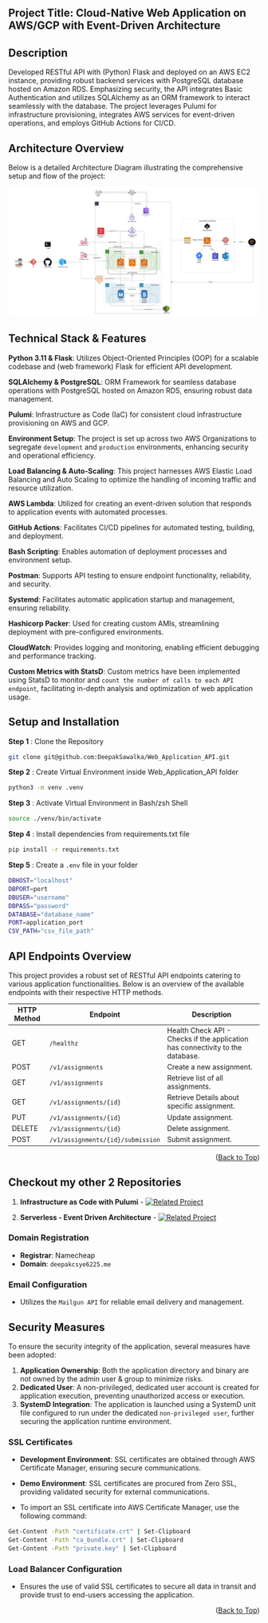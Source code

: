 <a name="readme-top"></a>

## Project Title: Cloud-Native Web Application on AWS/GCP with Event-Driven Architecture

## Description
Developed RESTful API with (Python) Flask and deployed on an AWS EC2 instance, providing robust backend services with PostgreSQL database hosted on Amazon RDS. Emphasizing security, the API integrates Basic Authentication and utilizes SQLAlchemy as an ORM framework to interact seamlessly with the database. The project leverages Pulumi for infrastructure provisioning, integrates AWS services for event-driven operations, and employs GitHub Actions for CI/CD.

## Architecture Overview
Below is a detailed Architecture Diagram illustrating the comprehensive setup and flow of the project:

<p align="center">
<img src="Architecture_Diagram.png" />
</p>

## Technical Stack & Features

**Python 3.11 & Flask**: Utilizes Object-Oriented Principles (OOP) for a scalable codebase and (web framework) Flask for efficient API development.

**SQLAlchemy & PostgreSQL**: ORM Framework for seamless database operations with PostgreSQL hosted on Amazon RDS, ensuring robust data management.

**Pulumi**: Infrastructure as Code (IaC) for consistent cloud infrastructure provisioning on AWS and GCP.

**Environment Setup**: The project is set up across two AWS Organizations to segregate `development` and `production` environments, enhancing security and operational efficiency.

**Load Balancing & Auto-Scaling**: This project harnesses AWS Elastic Load Balancing and Auto Scaling to optimize the handling of incoming traffic and resource utilization. 

**AWS Lambda**: Utilized for creating an event-driven solution that responds to application events with automated processes.

**GitHub Actions**: Facilitates CI/CD pipelines for automated testing, building, and deployment.

**Bash Scripting**: Enables automation of deployment processes and environment setup.

**Postman**: Supports API testing to ensure endpoint functionality, reliability, and security.

**Systemd**: Facilitates automatic application startup and management, ensuring reliability.

**Hashicorp Packer**: Used for creating custom AMIs, streamlining deployment with pre-configured environments.

**CloudWatch**: Provides logging and monitoring, enabling efficient debugging and performance tracking.

**Custom Metrics with StatsD**: Custom metrics have been implemented using StatsD to monitor and `count the number of calls to each API endpoint`, facilitating in-depth analysis and optimization of web application usage. 

## Setup and Installation

**Step 1** : Clone the Repository
```bash
git clone git@github.com:DeepakSawalka/Web_Application_API.git
```
**Step 2** : Create Virtual Environment inside Web_Application_API folder
```bash
python3 -m venv .venv
```
**Step 3** : Activate Virtual Environment in Bash/zsh Shell
```bash
source ./venv/bin/activate
```
**Step 4** : Install dependencies from requirements.txt file
```bash
pip install -r requirements.txt
```
**Step 5** : Create a `.env` file in your folder
```bash
DBHOST="localhost"
DBPORT=port
DBUSER="username"
DBPASS="password"
DATABASE="database_name"
PORT=application_port
CSV_PATH="csv_file_path"
```
## API Endpoints Overview

This project provides a robust set of RESTful API endpoints catering to various application functionalities. Below is an overview of the available endpoints with their respective HTTP methods.

| HTTP Method | Endpoint                            | Description                                 |
|-------------|-------------------------------------|---------------------------------------------|
| GET         | `/healthz`                          | Health Check API - Checks if the application has connectivity to the database. |
| POST        | `/v1/assignments`                   | Create a new assignment. |
| GET         | `/v1/assignments`                   | Retrieve list of all assignments. |
| GET         | `/v1/assignments/{id}`              | Retrieve Details about specific assignment. |
| PUT         | `/v1/assignments/{id}`              | Update assignment.                       |
| DELETE      | `/v1/assignments/{id}`              | Delete assignment.     |
| POST        | `/v1/assignments/{id}/submission`   | Submit assignment.     |

<p align="right">(<a href="#readme-top">Back to Top</a>)</p>

## Checkout my other 2 Repositories 

1. **Infrastructure as Code with Pulumi** - [![Related Project](https://img.shields.io/badge/Pulumi-Github-blue?style=flat-square)](https://github.com/yourusername/companion-toolkit)

2. **Serverless - Event Driven Architecture** - [![Related Project](https://img.shields.io/badge/Serverless-Github-blue?style=flat-square)](https://github.com/yourusername/companion-toolkit)

### Domain Registration

- **Registrar**: Namecheap
- **Domain**: `deepakcsye6225.me`

### Email Configuration

- Utilizes the `Mailgun API` for reliable email delivery and management.

## Security Measures

To ensure the security integrity of the application, several measures have been adopted:

1. **Application Ownership**: Both the application directory and binary are not owned by the admin user & group to minimize risks.
2. **Dedicated User**: A non-privileged, dedicated user account is created for application execution, preventing unauthorized access or execution.
3. **SystemD Integration**: The application is launched using a SystemD unit file configured to run under the dedicated `non-privileged user`, further securing the application runtime environment.

### SSL Certificates

- **Development Environment**: SSL certificates are obtained through AWS Certificate Manager, ensuring secure communications.
- **Demo Environment**: SSL certificates are procured from Zero SSL, providing validated security for external communications.

- To import an SSL certificate into AWS Certificate Manager, use the following command:
```bash
Get-Content -Path "certificate.crt" | Set-Clipboard
Get-Content -Path "ca_bundle.crt" | Set-Clipboard
Get-Content -Path "private.key" | Set-Clipboard
```

### Load Balancer Configuration

- Ensures the use of valid SSL certificates to secure all data in transit and provide trust to end-users accessing the application.

<p align="right">(<a href="#readme-top">Back to Top</a>)</p>
